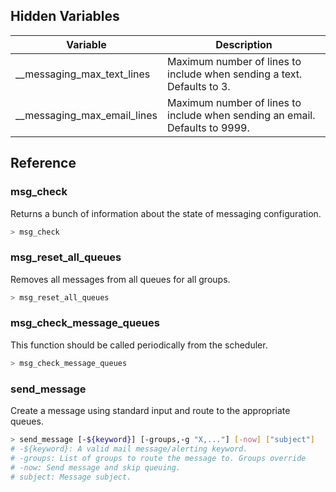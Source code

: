 
## Hidden Variables

| Variable | Description |
| --- | --- | 
| __messaging_max_text_lines | Maximum number of lines to include when sending a text. Defaults to 3. |
| __messaging_max_email_lines | Maximum number of lines to include when sending an email. Defaults to 9999. |



## Reference


### msg_check
Returns a bunch of information about the state of messaging configuration.
```bash
> msg_check
```

### msg_reset_all_queues
Removes all messages from all queues for all groups.
```bash
> msg_reset_all_queues
```

### msg_check_message_queues
This function should be called periodically from the scheduler.
```bash
> msg_check_message_queues
```

### send_message
Create a message using standard input and route to the appropriate queues.
```bash
> send_message [-${keyword}] [-groups,-g "X,..."] [-now] ["subject"]
# -${keyword}: A valid mail message/alerting keyword.
# -groups: List of groups to route the message to. Groups override
# -now: Send message and skip queuing.
# subject: Message subject.
```

